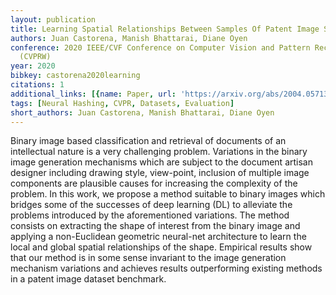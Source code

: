 ```yaml
---
layout: publication
title: Learning Spatial Relationships Between Samples Of Patent Image Shapes
authors: Juan Castorena, Manish Bhattarai, Diane Oyen
conference: 2020 IEEE/CVF Conference on Computer Vision and Pattern Recognition Workshops
  (CVPRW)
year: 2020
bibkey: castorena2020learning
citations: 1
additional_links: [{name: Paper, url: 'https://arxiv.org/abs/2004.05713'}]
tags: [Neural Hashing, CVPR, Datasets, Evaluation]
short_authors: Juan Castorena, Manish Bhattarai, Diane Oyen
---
```

Binary image based classification and retrieval of documents of an
intellectual nature is a very challenging problem. Variations in the binary
image generation mechanisms which are subject to the document artisan designer
including drawing style, view-point, inclusion of multiple image components are
plausible causes for increasing the complexity of the problem. In this work, we
propose a method suitable to binary images which bridges some of the successes
of deep learning (DL) to alleviate the problems introduced by the
aforementioned variations. The method consists on extracting the shape of
interest from the binary image and applying a non-Euclidean geometric
neural-net architecture to learn the local and global spatial relationships of
the shape. Empirical results show that our method is in some sense invariant to
the image generation mechanism variations and achieves results outperforming
existing methods in a patent image dataset benchmark.